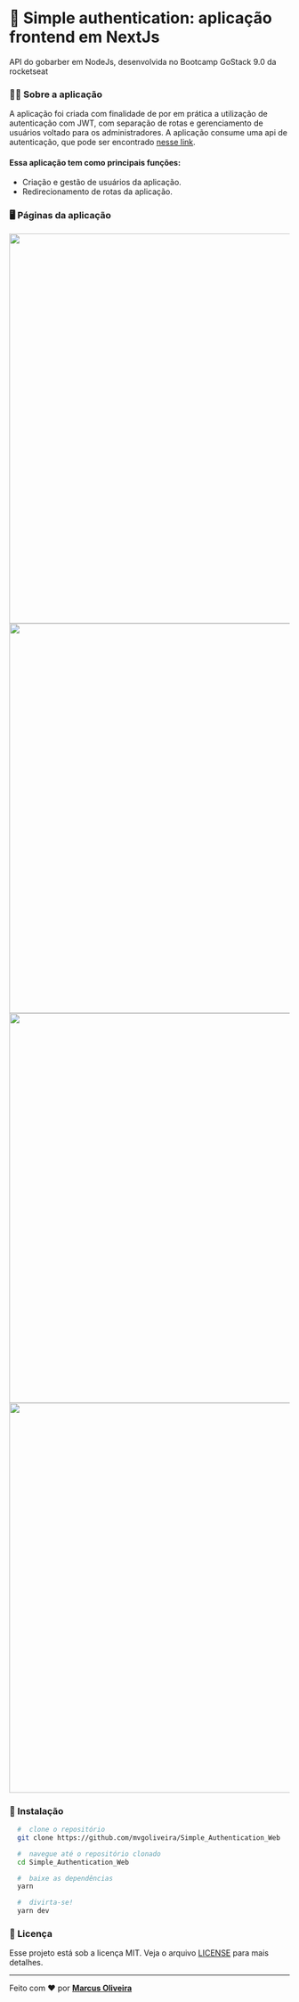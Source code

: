 # :rocket: Simple authentication: aplicação frontend em NextJs
 API do gobarber em NodeJs, desenvolvida no Bootcamp GoStack 9.0 da rocketseat
 

### 	:man_technologist: Sobre a aplicação

A aplicação foi criada com finalidade de por em prática a utilização de autenticação com JWT, com separação de rotas e gerenciamento de usuários voltado para os administradores. A aplicação consume uma api de autenticação, que pode ser encontrado [nesse link](https://github.com/mvgoliveira/Simple_authentication_api).

#### Essa aplicação tem como principais funções:
- Criação e gestão de usuários da aplicação.
- Redirecionamento de rotas da aplicação.


### :desktop_computer: Páginas da aplicação

<img src="https://user-images.githubusercontent.com/53785487/121787847-f627b200-cb9e-11eb-9ab3-cf511fa8a7ff.png" width="700px"/>
<img src="https://user-images.githubusercontent.com/53785487/121787882-2ff8b880-cb9f-11eb-8a14-96feebc900fa.png" width="700px"/>
<img src="https://user-images.githubusercontent.com/53785487/121787847-f627b200-cb9e-11eb-9ab3-cf511fa8a7ff.png" width="700px"/>
<img src="https://user-images.githubusercontent.com/53785487/121787847-f627b200-cb9e-11eb-9ab3-cf511fa8a7ff.png" width="700px"/>

### 📁 Instalação

```bash
  #  clone o repositório
  git clone https://github.com/mvgoliveira/Simple_Authentication_Web

  #  navegue até o repositório clonado
  cd Simple_Authentication_Web

  #  baixe as dependências
  yarn

  #  divirta-se!
  yarn dev
```



### **📝 Licença**

Esse projeto está sob a licença MIT. Veja o arquivo [LICENSE](https://github.com/mvgoliveira/Simple_authentication_web/blob/main/LICENSE) para mais detalhes.


<hr>

Feito com :hearts: por **[Marcus Oliveira](https://www.linkedin.com/in/marcus-oliveira-3b92011a7/)**
